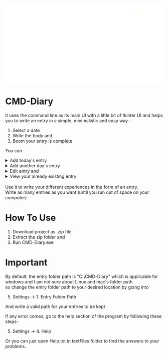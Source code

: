 
<p align="center">
  <img src=https://github.com/EdwinRodger/CMD-Diary/blob/main/.github/images/small.png />
</p>

# CMD-Diary
It uses the command line as its main UI with a little bit of tkinter UI and helps you to write an entry in a simple, minimalistic and easy way -
1. Select a date
2. Write the body and
3. Boom your entry is complete

You can -
<details>
<summary>Add today's entry</summary>
<br>
<img src=https://github.com/EdwinRodger/CMD-Diary/blob/main/.github/images/add_today_entry.png />
</details>
<details>
<summary>Add another day's entry</summary>
<br>
<img src=https://github.com/EdwinRodger/CMD-Diary/blob/main/.github/images/another_day_entry.png />
</details>
<details>
<summary>Edit entry and</summary>
<br>
<img src=https://github.com/EdwinRodger/CMD-Diary/blob/main/.github/images/edit_entry.png />
</details>
<details>
<summary>View your already existing entry</summary>
<br>
<img src=https://github.com/EdwinRodger/CMD-Diary/blob/main/.github/images/view_entry.png />
</details>
<br>
Use it to write your different experiences in the form of an entry.<br>
Write as many entries as you want (until you run out of space on your computer)

# How To Use
1. Download project as .zip file<br>
2. Extract the zip folder and<br>
3. Run CMD-Diary.exe

# Important
By default, the entry folder path is "C:\CMD-Diary" which is applicable for windows and I am not sure about Linux and mac's folder path<br>
so change the entry folder path to your desired location by going into<br>

5. Settings -> 1. Entry Folder Path<br>

And write a valid path for your entries to be kept<br>

If any error comes, go to the help section of the program by following these steps-<br>

5. Settings -> 4. Help<br>

Or you can just open Help.txt in textFiles folder to find the answers to your problems.
